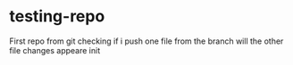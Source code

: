 # testing-repo
First repo
from git
checking if i push one file from the branch will the other file changes appeare init  
